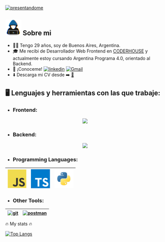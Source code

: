 <a align="center" href="https://git.io/typing-svg"><img src="https://readme-typing-svg.demolab.com?font=Fira+Code&weight=600&size=60&pause=1000&center=true&vCenter=true&random=false&width=900&height=100&lines=%C2%A1Hola!+Yo+soy+Fernando;Web+Developer;De+Argentina;%23OpenToWork" alt="presentandome" /></a>



## <picture><img src = "https://github.com/0xAbdulKhalid/0xAbdulKhalid/raw/main/assets/mdImages/about_me.gif" width = 50px></picture> Sobre mi
- 👨‍💻 Tengo 29 años, soy de Buenos Aires, Argentina. 
- 🎓 Me recibi de Desarrollador Web Frontend en [CODERHOUSE](https://www.dropbox.com/s/8s4j63k6o3f1vj8/certificado-Desarrollador%20Frontend.png?dl=0) y actualmente estoy cursando Argentina Programa 4.0, orientado al Backend.
- :wave: ¡Conoceme! <a href="https://www.linkedin.com/in/fertamo/" ><img src="https://img.shields.io/badge/LinkedIn-blue?style=for-the-badge&logo=linkedin&logoColor=white" alt="linkedin"></a>
<a href="mailto: fertamone94@gmail.com" ><img src="https://img.shields.io/badge/Gmail-D14836?style=for-the-badge&logo=gmail&logoColor=white" alt="Gmail" ></a>
- ⬇️ Descarga mi CV desde :arrow_right: [:briefcase:](https://www.dropbox.com/s/sey3xz5mchpfk4a/CV%20PROGRAMADOR%20-EN.pdf?dl=0)


## 🖥️ Lenguajes y herramientas con las que trabaje:

- <h3>Frontend:</h3>

<p align="center">
  <a href="https://skillicons.dev">
    <img src="https://skillicons.dev/icons?i=angular,bootstrap,css,html,sass" />
  </a>
</p>

- <h3>Backend:</h3>

<p align="center">
  <a href="https://skillicons.dev">
    <img src="https://skillicons.dev/icons?i=mysql,nodejs,express" />
  </a>
</p>

- <h3>Programming Languages:</h3>

| [<img src="https://raw.githubusercontent.com/devicons/devicon/master/icons/javascript/javascript-original.svg" alt="javascript" width="60" height="60">](https://www.w3schools.com/js/) | [<img src="https://raw.githubusercontent.com/github/explore/80688e429a7d4ef2fca1e82350fe8e3517d3494d/topics/typescript/typescript.png" alt="typescript" width="60">](https://www.typescriptlang.org/) | [<img src="https://raw.githubusercontent.com/github/explore/80688e429a7d4ef2fca1e82350fe8e3517d3494d/topics/python/python.png" alt="python" width="60" height="60">](https://www.python.org/) 
|---|---|---|

- <h3>Other Tools:</h3>

| [<img src="https://www.vectorlogo.zone/logos/git-scm/git-scm-icon.svg" alt="git" width="60" height="60">](https://git-scm.com/) | [<img src="https://www.svgrepo.com/show/354202/postman-icon.svg" alt="postman" width="60" height="60">](https://www.postman.com/home)
|---|---|

🔥 My stats 🔥

[![Top Langs](https://github-readme-stats.vercel.app/api/top-langs/?username=TamoFer&layout=compact)](https://github.com/anuraghazra/github-readme-stats)



